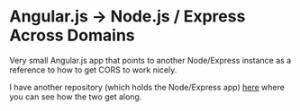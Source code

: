 # Angular.js -> Node.js / Express Across Domains

Very small Angular.js app that points to another Node/Express instance as a reference to how to get CORS to work nicely.

I have another repository (which holds the Node/Express app) [here](https://github.com/alexfaber2011/node_express_cors) 
where you can see how the two get along.

